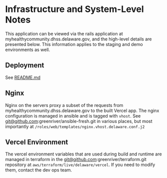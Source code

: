# Infrastructure and System-Level Notes

This application can be viewed via the rails application at
myhealthycommunity.dhss.delaware.gov, and the high-level details are presented
below. This information applies to the staging and demo environments as well.

## Deployment

See [README.md](README.md)

## Nginx

Nginx on the servers proxy a subset of the requests from
myhealthycommunity.dhss.delaware.gov to the built Vercel app. The nginx
configuration is managed in ansible and is tagged with `vhost`. See
git@github.com:greenriver/ansible-fresh.git in various places, but most
importantly at `/roles/web/templates/nginx.vhost.delaware.conf.j2`

## Vercel Environment

The vercel environment variables that are used during build and runtime are
managed in terraform in the git@github.com:greenriver/terraform.git repository
at `aws/terraform/live/delaware/vercel`. If you need to modify them, contact the dev ops
team.
